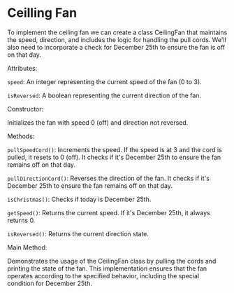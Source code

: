 # Ceilling Fan

To implement the ceiling fan we can create a class CeilingFan that maintains the speed, direction, and includes the logic for handling the pull cords. We'll also need to incorporate a check for December 25th to ensure the fan is off on that day.

Attributes:

`speed`: An integer representing the current speed of the fan (0 to 3).

`isReversed`: A boolean representing the current direction of the fan.

Constructor:

Initializes the fan with speed 0 (off) and direction not reversed.

Methods:

`pullSpeedCord()`: Increments the speed. If the speed is at 3 and the cord is pulled, it resets to 0 (off). It checks if it's December 25th to ensure the fan remains off on that day.

`pullDirectionCord()`: Reverses the direction of the fan. It checks if it's December 25th to ensure the fan remains off on that day.

`isChristmas()`: Checks if today is December 25th.

`getSpeed()`: Returns the current speed. If it's December 25th, it always returns 0.

`isReversed()`: Returns the current direction state.

Main Method:

Demonstrates the usage of the CeilingFan class by pulling the cords and printing the state of the fan.
This implementation ensures that the fan operates according to the specified behavior, including the special condition for December 25th.
